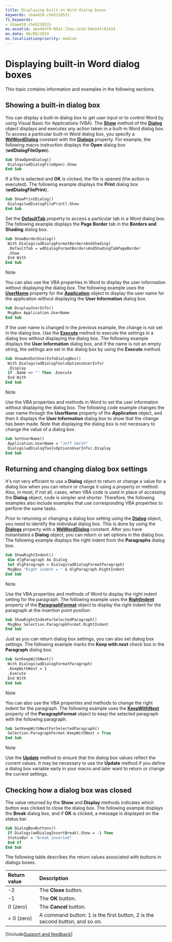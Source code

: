 ```yaml
---
title: Displaying built-in Word dialog boxes
keywords: vbawd10.chm5210531
f1_keywords:
- vbawd10.chm5210531
ms.assetid: abe465f9-09a1-72ea-2e2d-9de14fc02434
ms.date: 06/08/2019
ms.localizationpriority: medium
---
```



# Displaying built-in Word dialog boxes

This topic contains information and examples in the following sections.

## Showing a built-in dialog box

You can display a built-in dialog box to get user input or to control Word by using Visual Basic for Applications (VBA). The **[Show](../../../api/Word.Dialog.Show.md)** method of the **[Dialog](../../../api/Word.Dialog.md)** object displays and executes any action taken in a built-in Word dialog box. To access a particular built-in Word dialog box, you specify a **[WdWordDialog](../../../api/Word.WdWordDialog.md)** constant with the **[Dialogs](../../../api/Word.Application.Dialogs.md)** property. For example, the following macro instruction displays the **Open** dialog box (**wdDialogFileOpen**).


```vb
Sub ShowOpenDialog() 
 Dialogs(wdDialogFileOpen).Show 
End Sub
```

If a file is selected and **OK** is clicked, the file is opened (the action is executed). The following example displays the **Print** dialog box (**wdDialogFilePrint**).


```vb
Sub ShowPrintDialog() 
 Dialogs(wdDialogFilePrint).Show 
End Sub
```

Set the **[DefaultTab](../../../api/Word.Dialog.DefaultTab.md)** property to access a particular tab in a Word dialog box. The following example displays the **Page Border** tab in the **Borders and Shading** dialog box.


```vb
Sub ShowBorderDialog() 
 With Dialogs(wdDialogFormatBordersAndShading) 
 .DefaultTab = wdDialogFormatBordersAndShadingTabPageBorder 
 .Show 
 End With 
End Sub
```

> [!NOTE] 
> You can also use the VBA properties in Word to display the user information without displaying the dialog box. The following example uses the **[UserName](../../../api/Word.Application.UserName.md)** property for the **[Application](../../../api/Word.Application.md)** object to display the user name for the application without displaying the **User Information** dialog box.


```vb
Sub DisplayUserInfo() 
 MsgBox Application.UserName 
End Sub
```

If the user name is changed in the previous example, the change is not set in the dialog box. Use the **[Execute](../../../api/Word.Dialog.Execute.md)** method to execute the settings in a dialog box without displaying the dialog box. The following example displays the **User Information** dialog box, and if the name is not an empty string, the settings are set in the dialog box by using the **Execute** method.


```vb
Sub ShowAndSetUserInfoDialogBox() 
 With Dialogs(wdDialogToolsOptionsUserInfo) 
 .Display 
 If .Name <> "" Then .Execute 
 End With 
End Sub
```

> [!NOTE] 
> Use the VBA properties and methods in Word to set the user information without displaying the dialog box. The following code example changes the user name through the **UserName** property of the **Application** object, and then it displays the **User Information** dialog box to show that the change has been made. Note that displaying the dialog box is not necessary to change the value of a dialog box.

```vb
Sub SetUserName() 
 Application.UserName = "Jeff Smith" 
 Dialogs(wdDialogToolsOptionsUserInfo).Display 
End Sub
```


## Returning and changing dialog box settings

It's not very efficient to use a **Dialog** object to return or change a value for a dialog box when you can return or change it using a property or method. Also, in most, if not all, cases, when VBA code is used in place of accessing the **Dialog** object, code is simpler and shorter. Therefore, the following examples also include examples that use corresponding VBA properties to perform the same tasks.

Prior to returning or changing a dialog box setting using the **[Dialog](../../../api/Word.Dialog.md)** object, you need to identify the individual dialog box. This is done by using the **[Dialogs](../../../api/Word.Dialogs.Count.md)** property with a **[WdWordDialog](../../../api/Word.WdWordDialog.md)** constant. After you have instantiated a **Dialog** object, you can return or set options in the dialog box. The following example displays the right indent from the **Paragraphs** dialog box.


```vb
Sub ShowRightIndent() 
 Dim dlgParagraph As Dialog 
 Set dlgParagraph = Dialogs(wdDialogFormatParagraph) 
 MsgBox "Right indent = " & dlgParagraph.RightIndent 
End Sub
```

> [!NOTE] 
> Use the VBA properties and methods of Word to display the right indent setting for the paragraph. The following example uses the **[RightIndent](../../../api/Word.ParagraphFormat.RightIndent.md)** property of the **[ParagraphFormat](../../../api/Word.ParagraphFormat.md)** object to display the right indent for the paragraph at the insertion point position.


```vb
Sub ShowRightIndexForSelectedParagraph() 
 MsgBox Selection.ParagraphFormat.RightIndent 
End Sub
```

Just as you can return dialog box settings, you can also set dialog box settings. The following example marks the **Keep with next** check box in the **Paragraph** dialog box.

```vb
Sub SetKeepWithNext() 
 With Dialogs(wdDialogFormatParagraph) 
 .KeepWithNext = 1 
 .Execute 
 End With 
End Sub
```

> [!NOTE] 
> You can also use the VBA properties and methods to change the right indent for the paragraph. The following example uses the **[KeepWithNext](../../../api/Word.ParagraphFormat.KeepWithNext.md)** property of the **ParagraphFormat** object to keep the selected paragraph with the following paragraph.

```vb
Sub SetKeepWithNextForSelectedParagraph() 
 Selection.ParagraphFormat.KeepWithNext = True 
End Sub
```

> [!NOTE] 
> Use the **[Update](../../../api/Word.Dialog.Update.md)** method to ensure that the dialog box values reflect the current values. It may be necessary to use the **Update** method if you define a dialog box variable early in your macro and later want to return or change the current settings.


## Checking how a dialog box was closed

The value returned by the **Show** and **Display** methods indicates which button was clicked to close the dialog box. The following example displays the **Break** dialog box, and if **OK** is clicked, a message is displayed on the status bar.


```vb
Sub DialogBoxButtons() 
 If Dialogs(wdDialogInsertBreak).Show = -1 Then 
 StatusBar = "Break inserted" 
 End If 
End Sub
```

The following table describes the return values associated with buttons in dialogs boxes.

|Return value|Description|
|:-----|:-----|
|-2|The **Close** button.|
|-1|The **OK** button.|
|0 (zero)|The **Cancel** button.|
|> 0 (zero)|A command button: 1 is the first button, 2 is the second button, and so on.|




[!include[Support and feedback](~/includes/feedback-boilerplate.md)]
